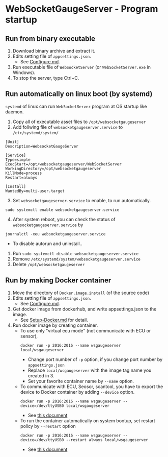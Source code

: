 # WebSocketGaugeServer - Program startup

## Run from binary executable
1. Download binary archive and extract it.
2. Edits setting file of `appsettings.json`.
    * See [Configure.md](Configure.md).
3. Run executable file of `WebSocketServer` (or `WebSocketServer.exe` in Windows).
4. To stop the server, type Ctrl+C.

## Run automatically on linux boot (by systemd)
`systemd` of linux can run `WebSocketServer` program at OS startup like daemon.

1. Copy all of executable asset files to `/opt/websocketgaugeserver`
2. Add follwing file of `websocketgaugeserver.service` to `/etc/systemd/system/`
```
[Unit]
Description=WebsocketGaugeServer

[Service]
Type=simple
ExecStart=/opt/websocketgaugeserver/WebSocketServer
WorkingDirectory=/opt/websocketgaugeserver
KillMode=process
Restart=always

[Install]
WantedBy=multi-user.target
```
3. Set `websocketgaugeserver.service` to enable, to run automatically.
```
sudo systemctl enable websocketgaugeserver.service
```

4. After system reboot, you can check the status of `websocketgaugeserver.service` by
```
journalctl -xeu websocketgaugeserver.service
```

* To disable autorun and uninstall..
1. Run `sudo systemctl disable websocketgaugeserver.service`
2. Remove `/etc/systemd/system/websocketgaugeserver.service`
3. Delete `/opt/websocketgaugeserver`

## Run by making Docker container
1. Move the directory of `Docker.image.install` (of the source code)
2. Edits setting file of `appsettings.json`.
    * See [Configure.md](Configure.md). 
3. Get docker image from dockerhub, and write appsettings.json to the image.
    * See [Setup-Docker.md](Setup-Docker.md) for detail.
4. Run docker image by creating container.
    * To use only "virtual ecu mode" (not communicate with ECU or sensor),
        ```
        docker run -p 2016:2016 --name wsgaugeserver local/wsgaugeserver
        ```
        * Change port number of `-p` option, if you change port number by `appsettings.json`
        * Replace `local/wsgaugeserver` with the image tag name you created in 3.
        * Set your favorite container name by `--name` option.
    * To communicate with ECU, Seosor, scantool, you have to export the device to Docker container by adding `--device` option.
        ```
        docker run -p 2016:2016 --name wsgaugeserver --device=/dev/ttyUSB0 local/wsgaugeserver
        ```
        * See [this document](https://docs.docker.com/engine/reference/commandline/run/#add-host-device-to-container---device)
    * To run the container automatically on system bootup, set  restart policy by `--restart` option
        ```
        docker run -p 2016:2016 --name wsgaugeserver --device=/dev/ttyUSB0 --restart always local/wsgaugeserver
        ```
        * See [this document](https://docs.docker.com/config/containers/start-containers-automatically/)
